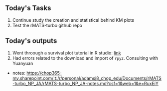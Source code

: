 ## Today's Tasks 
1. Continue study the creation and statistical behind KM plots 
2. Test the rMATS-turbo github repo 


## Today's outputs 
1. Went throough a survival plot tutorial in R studio: [link](https://github.com/jeneaadams/COG-pediatric-aml/blob/b964000f8c9248185eec3dd730bd8ed88798e3c6/scripts/2022-MAY16_KM-plot-tutorial.Rmd )
2. Had errors related to the download and import of ```rpy2```. Consulting with Yuanyuan 
  - notes: https://chop365-my.sharepoint.com/:t:/r/personal/adamsj8_chop_edu/Documents/rMATS-turbo_NP_JA/rMATS-turbo_NP_JA-notes.md?csf=1&web=1&e=RuxEiY 
